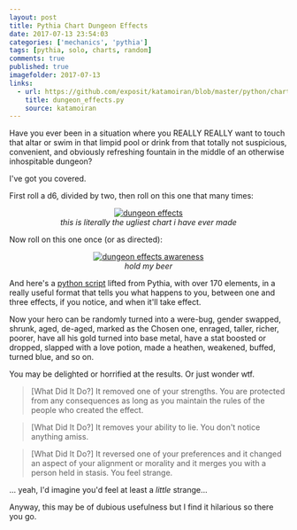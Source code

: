```yaml
---
layout: post
title: Pythia Chart Dungeon Effects
date: 2017-07-13 23:54:03
categories: ['mechanics', 'pythia']
tags: [pythia, solo, charts, random]
comments: true
published: true
imagefolder: 2017-07-13
links:
  - url: https://github.com/exposit/katamoiran/blob/master/python/charts/dungeon_effects.py
    title: dungeon_effects.py
    source: katamoiran
---
```


Have you ever been in a situation where you REALLY REALLY want to touch that altar or swim in that limpid pool or drink from that totally not suspicious, convenient, and obviously refreshing fountain in the middle of an otherwise inhospitable dungeon?

I've got you covered.

<!--more-->

First roll a d6, divided by two, then roll on this one that many times:

<center>
<a href="{{ site.baseurl }}/img/posts/{{page.imagefolder}}/dungeon_effects.png" target="new">
<img src="{{ site.baseurl }}/img/posts/{{page.imagefolder}}/dungeon_effects.png" alt="dungeon effects">
</a><br>
<i>this is literally the ugliest chart i have ever made</i>
</center>

Now roll on this one once (or as directed):

<center>
<a href="{{ site.baseurl }}/img/posts/{{page.imagefolder}}/de_awareness.png" target="new">
<img src="{{ site.baseurl }}/img/posts/{{page.imagefolder}}/de_awareness.png" alt="dungeon effects awareness">
</a><br>
<i>hold my beer</i>
</center>

And here's a [python script](https://github.com/exposit/katamoiran/blob/master/python/charts/dungeon_effects.py) lifted from Pythia, with over 170 elements, in a really useful format that tells you what happens to you, between one and three effects, if you notice, and when it'll take effect.

Now your hero can be randomly turned into a were-bug, gender swapped, shrunk, aged, de-aged, marked as the Chosen one, enraged, taller, richer, poorer, have all his gold turned into base metal, have a stat boosted or dropped, slapped with a love potion, made a heathen, weakened, buffed, turned blue, and so on.

You may be delighted or horrified at the results. Or just wonder wtf.

> [What Did It Do?] It removed one of your strengths. You are protected from any consequences as long as you maintain the rules of the people who created the effect.

> [What Did It Do?] It removes your ability to lie. You don't notice anything amiss.

> [What Did It Do?] It reversed one of your preferences and it changed an aspect of your alignment or morality and it merges you with a person held in stasis. You feel strange.

... yeah, I'd imagine you'd feel at least a *little* strange...

Anyway, this may be of dubious usefulness but I find it hilarious so there you go.
